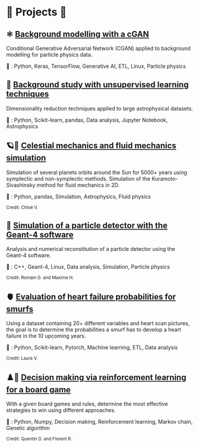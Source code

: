 # 🚀 Projects 🚀

## ⚛️ [Background modelling with a cGAN](https://github.com/BrieuxK/Background-Modelling-cGAN)
Conditional Generative Adversarial Network (CGAN) applied to background modelling for particle physics data.

🔑 : Python, Keras, TensorFlow, Generative AI, ETL, Linux, Particle physics

## 🌟 [Background study with unsupervised learning techniques](https://github.com/BrieuxK/Etude-du-bruit)
Dimensionality reduction techniques applied to large astrophysical datasets.

🔑 : Python, Scikit-learn, pandas, Data analysis, Jupyter Notebook, Astrophysics

## 🪐🌊 [Celestial mechanics and fluid mechanics simulation](https://github.com/BrieuxK/Kura-Siva_and_Celestial)
Simulation of several planets orbits around the Sun for 5000+ years using symplectic and non-symplectic methods.
Simulation of the Kuramoto-Sivashinsky method for fluid mechanics in 2D.

🔑 : Python, pandas, Simulation, Astrophysics, Fluid physics 

<sub>Credit: Chloé V.</sub>

## 🔎 [Simulation of a particle detector with the Geant-4 software](https://github.com/BrieuxK/Geant4-Cosmic-Bench)
Analysis and numerical reconstitution of a particle detector using the Geant-4 software.

🔑 : C++, Geant-4, Linux, Data analysis, Simulation, Particle physics

<sub>Credit: Romain G. and Maxime H.</sub>

## 🫀 [Evaluation of heart failure probabilities for smurfs](https://github.com/BrieuxK/Heart_failure_smurfs)
Using a dataset containing 20+ different variables and heart scan pictures, the goal is to determine the probabilities a smurf has to develop a heart failure in the 10 upcoming years.

🔑 : Python, Scikit-learn, Pytorch, Machine learning, ETL, Data analysis

<sub>Credit: Laura V.</sub>

## ♟️🎲 [Decision making via reinforcement learning for a board game](https://github.com/Quent-DL/LINFO2275_SnakesLadders)
With a given board games and rules, determine the most effective strategies to win using different approaches.

🔑 : Python, Numpy, Decision making, Reinforcement learning, Markov chain, Genetic algorithm

<sub>Credit: Quentin D. and Florent R.</sub>
